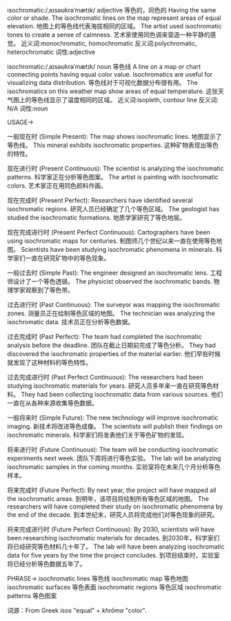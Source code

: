 isochromatic:/ˌaɪsəʊkrəˈmætɪk/
adjective
等色的，同色的
Having the same color or shade.
The isochromatic lines on the map represent areas of equal elevation.  地图上的等色线代表海拔相同的区域。
The artist used isochromatic tones to create a sense of calmness. 艺术家使用同色调来营造一种平静的感觉。
近义词:monochromatic, homochromatic
反义词:polychromatic, heterochromatic
词性:adjective

isochromatic:/ˌaɪsəʊkrəˈmætɪk/
noun
等色线
A line on a map or chart connecting points having equal color value.
Isochromatics are useful for visualizing data distribution. 等色线对于可视化数据分布很有用。
The isochromatics on this weather map show areas of equal temperature.  这张天气图上的等色线显示了温度相同的区域。
近义词:isopleth, contour line
反义词: N/A
词性:noun


USAGE->

一般现在时 (Simple Present):
The map shows isochromatic lines.  地图显示了等色线。
This mineral exhibits isochromatic properties. 这种矿物表现出等色的特性。


现在进行时 (Present Continuous):
The scientist is analyzing the isochromatic patterns. 科学家正在分析等色图案。
The artist is painting with isochromatic colors. 艺术家正在用同色颜料作画。


现在完成时 (Present Perfect):
Researchers have identified several isochromatic regions. 研究人员已经确定了几个等色区域。
The geologist has studied the isochromatic formations. 地质学家研究了等色地层。


现在完成进行时 (Present Perfect Continuous):
Cartographers have been using isochromatic maps for centuries.  制图师几个世纪以来一直在使用等色地图。
Scientists have been studying isochromatic phenomena in minerals. 科学家们一直在研究矿物中的等色现象。


一般过去时 (Simple Past):
The engineer designed an isochromatic lens. 工程师设计了一个等色透镜。
The physicist observed the isochromatic bands. 物理学家观察到了等色带。


过去进行时 (Past Continuous):
The surveyor was mapping the isochromatic zones. 测量员正在绘制等色区域的地图。
The technician was analyzing the isochromatic data. 技术员正在分析等色数据。


过去完成时 (Past Perfect):
The team had completed the isochromatic analysis before the deadline.  团队在截止日期前完成了等色分析。
They had discovered the isochromatic properties of the material earlier.  他们早些时候就发现了这种材料的等色特性。


过去完成进行时 (Past Perfect Continuous):
The researchers had been studying isochromatic materials for years. 研究人员多年来一直在研究等色材料。
They had been collecting isochromatic data from various sources. 他们一直在从各种来源收集等色数据。


一般将来时 (Simple Future):
The new technology will improve isochromatic imaging.  新技术将改进等色成像。
The scientists will publish their findings on isochromatic minerals. 科学家们将发表他们关于等色矿物的发现。


将来进行时 (Future Continuous):
The team will be conducting isochromatic experiments next week.  团队下周将进行等色实验。
The lab will be analyzing isochromatic samples in the coming months. 实验室将在未来几个月分析等色样本。


将来完成时 (Future Perfect):
By next year, the project will have mapped all the isochromatic areas. 到明年，该项目将绘制所有等色区域的地图。
The researchers will have completed their study on isochromatic phenomena by the end of the decade.  到本世纪末，研究人员将完成他们对等色现象的研究。


将来完成进行时 (Future Perfect Continuous):
By 2030, scientists will have been researching isochromatic materials for decades. 到2030年，科学家们将已经研究等色材料几十年了。
The lab will have been analyzing isochromatic data for five years by the time the project concludes.  到项目结束时，实验室将已经分析等色数据五年了。


PHRASE->
isochromatic lines 等色线
isochromatic map 等色地图
isochromatic surfaces 等色表面
isochromatic regions 等色区域
isochromatic patterns 等色图案

词源：From Greek *isos* "equal" + *khrōma* "color".
